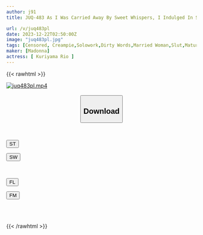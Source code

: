 ```yaml
---
author: j91
title: JUQ-483 As I Was Carried Away By Sweet Whispers, I Indulged In Sex With A Married Woman Until I Finished My Second Year Of University... Rio Kuriyama

url: /v/juq483pl
date: 2023-12-22T02:50:00Z
image: "juq483pl.jpg"
tags: [Censored, Creampie,Solowork,Dirty Words,Married Woman,Slut,Mature Woman	]
maker: [Madonna]
actress: [ Kuriyama Rio ]
---
```



{{< rawhtml >}}

<div class="video" data-videoid="KGjPP67JYrS0MW1">
    <a href="javascript:;">
        <img src="/v/juq483pl/juq483pl.jpg" width="WIDTH" height="HEIGHT" alt="juq483pl.mp4" loading="lazy">
    </a>
</div>

<script type="text/javascript" src="https://j91.asia/asset/on-demand-st.js"></script>

<br>
  <link rel="stylesheet" href="https://j91.asia/asset/bs5.css">
  
  <center>
  <button class="btn btn-primary" type="button" data-bs-toggle="collapse" data-bs-target=".multi-collapse" aria-expanded="false" aria-controls="multiCollapseExample1 multiCollapseExample2"><h2>Download</h2></button></center>
</p>
<div class="row">
  <div class="col">
    <div class="collapse multi-collapse" id="multiCollapseExample1">
      <div class="card card-body">
	      	      <br>
<div class="buttons">  
<p><a href="https://streamtape.to/v/KGjPP67JYrS0MW1" target="_blank"><button class="btn-hover color-3"><i class="fa fa-download"></i> ST</button></a></p>
<p><a href="https://flaswish.com/85c9id0h2e49" target="_blank"><button class="btn-hover color-2"><i class="fa fa-download"></i> SW</button></a></p></div>
    </div>
  </div>
</div>
  <div class="col">
    <div class="collapse multi-collapse" id="multiCollapseExample2">
      <div class="card card-body">
	      <br>
<div class="buttons">
<p><a href="https://filelions.site/f/wnwsf8fh1pjt" target="_blank"><button class="btn-hover color-9"><i class="fa fa-download"></i> FL</button></a></p>
<p><a href="https://filemoon.sx/d/2fmsknexzayk" target="_blank"><button class="btn-hover color-8"><i class="fa fa-download"></i> FM</button></a></p></div>
<br><br>
      </div>
    </div>
  </div>
</div>

{{< /rawhtml >}}